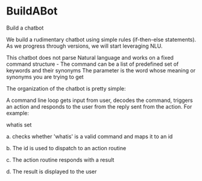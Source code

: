# BuildABot
Build a chatbot

We build a rudimentary chatbot using simple rules (if-then-else statements). As we progress through versions, we will start leveraging NLU. 

This chatbot does not parse Natural language and works on a fixed command structure - <command> <parameter>
The command can be a list of predefined set of keywords and their synonyms
The parameter is the word whose meaning or synonyms you are trying to get

The organization of the chatbot is pretty simple:

A command line loop gets input from user, decodes the command, triggers an action and responds to the user from the reply sent from the action. For example:

whatis set

a. checks whether 'whatis' is a valid command and maps it to an id 

b. The id is used to dispatch to an action routine

c. The action routine responds with a result 

d. The result is displayed to the user


